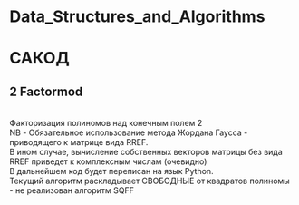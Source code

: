 # Data_Structures_and_Algorithms
# САКОД
## 2 Factormod
<br>Факторизация полиномов над конечным полем 2
<br>NB - Обязательное использование метода Жордана Гаусса - приводящего к матрице вида RREF.
<br>В ином случае, вычисление собственных векторов матрицы без вида RREF приведет к комплексным числам (очевидно)
<br>В дальнейшем код будет переписан на язык Python.
<br>Текущий алгоритм раскладывает СВОБОДНЫЕ от квадратов полиномы - не реализован алгоритм SQFF


